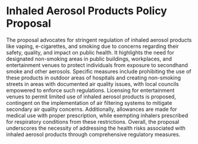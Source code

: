 Inhaled Aerosol Products Policy Proposal
==========

The proposal advocates for stringent regulation of inhaled aerosol products like vaping, e-cigarettes, and smoking due to concerns regarding their safety, quality, and impact on public health. It highlights the need for designated non-smoking areas in public buildings, workplaces, and entertainment venues to protect individuals from exposure to secondhand smoke and other aerosols. Specific measures include prohibiting the use of these products in outdoor areas of hospitals and creating non-smoking streets in areas with documented air quality issues, with local councils empowered to enforce such regulations. Licensing for entertainment venues to permit limited use of inhaled aerosol products is proposed, contingent on the implementation of air filtering systems to mitigate secondary air quality concerns. Additionally, allowances are made for medical use with proper prescription, while exempting inhalers prescribed for respiratory conditions from these restrictions. Overall, the proposal underscores the necessity of addressing the health risks associated with inhaled aerosol products through comprehensive regulatory measures.

